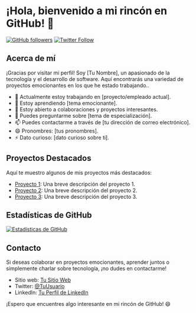 # ¡Hola, bienvenido a mi rincón en GitHub! 👋

[![GitHub followers](https://img.shields.io/github/followers/ximbi1?label=Sígueme&style=social)](https://github.com/ximbi1)
[![Twitter Follow](https://img.shields.io/twitter/follow/ximbi1?label=Sígueme&style=social)](https://twitter.com/ximbi1)

## Acerca de mí

¡Gracias por visitar mi perfil! Soy [Tu Nombre], un apasionado de la tecnología y el desarrollo de software. Aquí encontrarás una variedad de proyectos emocionantes en los que he estado trabajando..

- 🔭 Actualmente estoy trabajando en [proyecto/empleado actual].
- 🌱 Estoy aprendiendo [tema emocionante].
- 👯 Estoy abierto a colaboraciones y proyectos interesantes.
- 💬 Puedes preguntarme sobre [tema de especialización].
- 📫 Puedes contactarme a través de [tu dirección de correo electrónico].
- 😄 Pronombres: [tus pronombres].
- ⚡ Dato curioso: [dato curioso sobre ti].

## Proyectos Destacados

Aquí te muestro algunos de mis proyectos más destacados:

- [Proyecto 1](enlace-al-proyecto-1): Una breve descripción del proyecto 1.
- [Proyecto 2](enlace-al-proyecto-2): Una breve descripción del proyecto 2.
- [Proyecto 3](enlace-al-proyecto-3): Una breve descripción del proyecto 3.

## Estadísticas de GitHub

[![Estadísticas de GitHub](https://github-readme-stats.vercel.app/api?username=ximbi1&show_icons=true&theme=radical)](https://github.com/ximbi1)

## Contacto

Si deseas colaborar en proyectos emocionantes, aprender juntos o simplemente charlar sobre tecnología, ¡no dudes en contactarme!

- Sitio web: [Tu Sitio Web](enlace-a-tu-sitio-web)
- Twitter: [@TuUsuario](https://twitter.com/tu_usuario)
- LinkedIn: [Tu Perfil de LinkedIn](enlace-a-tu-perfil-de-LinkedIn)

¡Espero que encuentres algo interesante en mi rincón de GitHub! 😄
